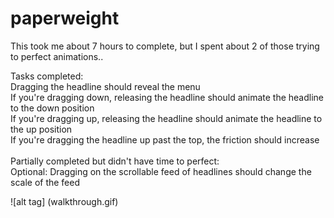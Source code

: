 paperweight
===========
This took me about 7 hours to complete, but I spent about 2 of those trying to perfect animations..

Tasks completed:<br>
Dragging the headline should reveal the menu</br>
If you're dragging down, releasing the headline should animate the headline to the down position</br>
If you're dragging up, releasing the headline should animate the headline to the up position</br>
If you're dragging the headline up past the top, the friction should increase</br>
</br>
Partially completed but didn't have time to perfect:</br>
Optional: Dragging on the scrollable feed of headlines should change the scale of the feed</br>


![alt tag] (walkthrough.gif)
